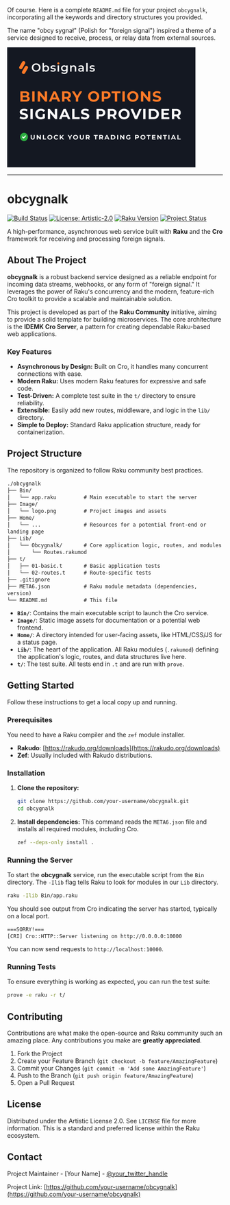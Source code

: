 Of course. Here is a complete `README.md` file for your project `obcygnalk`, incorporating all the keywords and directory structures you provided.

The name "obcy sygnał" (Polish for "foreign signal") inspired a theme of a service designed to receive, process, or relay data from external sources.

<img src="./matrix/cec/Image/logon.webp">

---

# obcygnalk

[![Build Status](https://img.shields.io/github/actions/workflow/status/your-username/obcygnalk/main.yml?branch=main&style=for-the-badge)](https://github.com/your-username/obcygnalk/actions)
[![License: Artistic-2.0](https://img.shields.io/badge/License-Artistic%202.0-0298c3.svg?style=for-the-badge)](https://opensource.org/licenses/Artistic-2.0)
[![Raku Version](https://img.shields.io/badge/raku-v6.d-blue.svg?style=for-the-badge)](https://www.raku.org/)
[![Project Status](https://img.shields.io/badge/status-active-success.svg?style=for-the-badge)]()

A high-performance, asynchronous web service built with **Raku** and the **Cro** framework for receiving and processing foreign signals.

## About The Project

**obcygnalk** is a robust backend service designed as a reliable endpoint for incoming data streams, webhooks, or any form of "foreign signal." It leverages the power of Raku's concurrency and the modern, feature-rich Cro toolkit to provide a scalable and maintainable solution.

This project is developed as part of the **Raku Community** initiative, aiming to provide a solid template for building microservices. The core architecture is the **IDEMK Cro Server**, a pattern for creating dependable Raku-based web applications.

### Key Features

*   **Asynchronous by Design:** Built on Cro, it handles many concurrent connections with ease.
*   **Modern Raku:** Uses modern Raku features for expressive and safe code.
*   **Test-Driven:** A complete test suite in the `t/` directory to ensure reliability.
*   **Extensible:** Easily add new routes, middleware, and logic in the `lib/` directory.
*   **Simple to Deploy:** Standard Raku application structure, ready for containerization.

## Project Structure

The repository is organized to follow Raku community best practices.

```
./obcygnalk
├── Bin/
│   └── app.raku         # Main executable to start the server
├── Image/
│   └── logo.png         # Project images and assets
├── Home/
│   └── ...              # Resources for a potential front-end or landing page
├── Lib/
│   └── Obcygnalk/       # Core application logic, routes, and modules
│       └── Routes.rakumod
├── t/
│   ├── 01-basic.t       # Basic application tests
│   └── 02-routes.t      # Route-specific tests
├── .gitignore
├── META6.json           # Raku module metadata (dependencies, version)
└── README.md            # This file
```

*   **`Bin/`**: Contains the main executable script to launch the Cro service.
*   **`Image/`**: Static image assets for documentation or a potential web frontend.
*   **`Home/`**: A directory intended for user-facing assets, like HTML/CSS/JS for a status page.
*   **`Lib/`**: The heart of the application. All Raku modules (`.rakumod`) defining the application's logic, routes, and data structures live here.
*   **`t/`**: The test suite. All tests end in `.t` and are run with `prove`.

## Getting Started

Follow these instructions to get a local copy up and running.

### Prerequisites

You need to have a Raku compiler and the `zef` module installer.
*   **Rakudo**: [https://rakudo.org/downloads](https://rakudo.org/downloads)
*   **Zef**: Usually included with Rakudo distributions.

### Installation

1.  **Clone the repository:**
    ```sh
    git clone https://github.com/your-username/obcygnalk.git
    cd obcygnalk
    ```

2.  **Install dependencies:**
    This command reads the `META6.json` file and installs all required modules, including Cro.
    ```sh
    zef --deps-only install .
    ```

### Running the Server

To start the **obcygnalk** service, run the executable script from the `Bin` directory. The `-Ilib` flag tells Raku to look for modules in our `Lib` directory.

```sh
raku -Ilib Bin/app.raku
```

You should see output from Cro indicating the server has started, typically on a local port.
```
===SORRY!===
[CRI] Cro::HTTP::Server listening on http://0.0.0.0:10000
```

You can now send requests to `http://localhost:10000`.

### Running Tests

To ensure everything is working as expected, you can run the test suite:

```sh
prove -e raku -r t/
```

## Contributing

Contributions are what make the open-source and Raku community such an amazing place. Any contributions you make are **greatly appreciated**.

1.  Fork the Project
2.  Create your Feature Branch (`git checkout -b feature/AmazingFeature`)
3.  Commit your Changes (`git commit -m 'Add some AmazingFeature'`)
4.  Push to the Branch (`git push origin feature/AmazingFeature`)
5.  Open a Pull Request

## License

Distributed under the Artistic License 2.0. See `LICENSE` file for more information. This is a standard and preferred license within the Raku ecosystem.

## Contact

Project Maintainer - [Your Name] - [@your_twitter_handle](https://twitter.com/your_twitter_handle)

Project Link: [https://github.com/your-username/obcygnalk](https://github.com/your-username/obcygnalk)